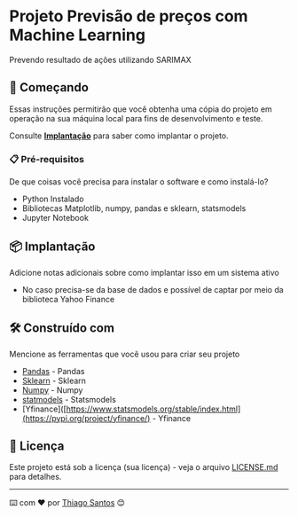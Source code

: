 
# Projeto Previsão de preços com Machine Learning

Prevendo resultado de ações utilizando SARIMAX

## 🚀 Começando

Essas instruções permitirão que você obtenha uma cópia do projeto em operação na sua máquina local para fins de desenvolvimento e teste.

Consulte **[Implantação](#-implanta%C3%A7%C3%A3o)** para saber como implantar o projeto.

### 📋 Pré-requisitos

De que coisas você precisa para instalar o software e como instalá-lo?

- Python Instalado
- Bibliotecas Matplotlib, numpy, pandas e sklearn, statsmodels
- Jupyter Notebook

## 📦 Implantação

Adicione notas adicionais sobre como implantar isso em um sistema ativo

- No caso precisa-se da base de dados e possível de captar por meio da biblioteca Yahoo Finance

## 🛠️ Construído com

Mencione as ferramentas que você usou para criar seu projeto

* [Pandas](https://pandas.pydata.org/) - Pandas
* [Sklearn](https://scikit-learn.org/stable/supervised_learning.html#supervised-learning) - Sklearn
* [Numpy](https://numpy.org/) - Numpy
* [statmodels](https://www.statsmodels.org/stable/index.html) - Statsmodels
* [Yfinance]([https://www.statsmodels.org/stable/index.html](https://pypi.org/project/yfinance/) - Yfinance
 
## 📄 Licença

Este projeto está sob a licença (sua licença) - veja o arquivo [LICENSE.md](https://github.com/usuario/projeto/licenca) para detalhes.


---
⌨️ com ❤️ por  [Thiago Santos](https://github.com/T0101J) 😊
